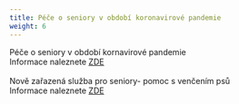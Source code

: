 ```yaml
---
title: Péče o seniory v období koronavirové pandemie
weight: 6
---
```

Péče o seniory v období kornavirové pandemie\
Informace naleznete [ZDE](http://dolnibrezany.cz/pece%2Do%2Dseniory%2Dv%2Dobdobi%2Dkoronavirove%2Dpandemie/d-16509)\
\
Nově zařazená služba  pro seniory- pomoc s venčením psů\
Informace naleznete [ZDE](http://dolnibrezany.cz/nova-sluzba-pro-seniory-pomoc-s-vencenim-psu/d-16563)